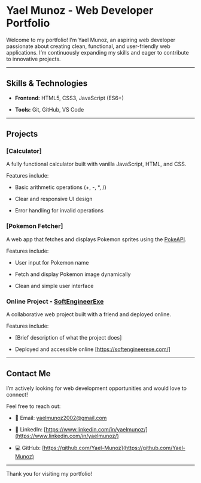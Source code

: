 # Yael Munoz - Web Developer Portfolio

Welcome to my portfolio! I’m Yael Munoz, an aspiring web developer passionate about creating clean, functional, and user-friendly web applications. I’m continuously expanding my skills and eager to contribute to innovative projects.

---

## Skills & Technologies

- **Frontend:** HTML5, CSS3, JavaScript (ES6+)

- **Tools:** Git, GitHub, VS Code

---

## Projects

### [Calculator]

A fully functional calculator built with vanilla JavaScript, HTML, and CSS.

Features include:

- Basic arithmetic operations (+, -, *, /)

- Clear and responsive UI design

- Error handling for invalid operations

### [Pokemon Fetcher]

A web app that fetches and displays Pokemon sprites using the [PokeAPI](https://pokeapi.co/).

Features include:

- User input for Pokemon name

- Fetch and display Pokemon image dynamically

- Clean and simple user interface

### Online Project - [SoftEngineerExe](https://softengineerexe.com/)

A collaborative web project built with a friend and deployed online.

Features include:

- [Brief description of what the project does]

- Deployed and accessible online [https://softengineerexe.com/]

---

## Contact Me

I’m actively looking for web development opportunities and would love to connect!

Feel free to reach out:

- 📧 Email: yaelmunoz2002@gmail.com

- 🔗 LinkedIn: [https://www.linkedin.com/in/yaelmunoz/](https://www.linkedin.com/in/yaelmunoz/)

- 💻 GitHub: [https://github.com/Yael-Munoz](https://github.com/Yael-Munoz)

---

Thank you for visiting my portfolio!
